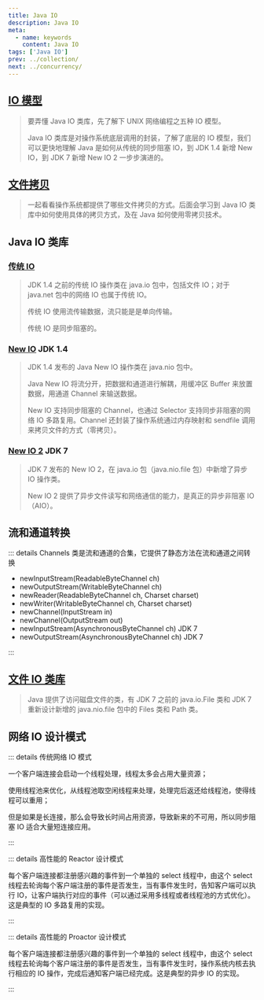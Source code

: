 ```yaml
---
title: Java IO
description: Java IO
meta:
  - name: keywords
    content: Java IO
tags: ['Java IO']
prev: ../collection/
next: ../concurrency/
---
```


## [IO 模型](./io-model)

> 要弄懂 Java IO 类库，先了解下 UNIX 网络编程之五种 IO 模型。
>
> Java IO 类库是对操作系统底层调用的封装，了解了底层的 IO 模型，我们可以更快地理解 Java 是如何从传统的同步阻塞 IO，到 JDK 1.4 新增 New IO，到 JDK 7 新增 New IO 2 一步步演进的。

## [文件拷贝](./file-copy)

> 一起看看操作系统都提供了哪些文件拷贝的方式。后面会学习到 Java IO 类库中如何使用具体的拷贝方式，及在 Java 如何使用零拷贝技术。
>

## Java IO 类库

### [传统 IO](./io-streams)

> JDK 1.4 之前的传统 IO 操作类在 java.io 包中，包括文件 IO；对于 java.net 包中的网络 IO 也属于传统 IO。
>
> 传统 IO 使用流传输数据，流只能是是单向传输。
>
> 传统 IO 是同步阻塞的。
>

### [New IO](./new-io) <badge>JDK 1.4</badge>

> JDK 1.4 发布的 Java New IO 操作类在 java.nio 包中。
>
> Java New IO 将流分开，把数据和通道进行解耦，用缓冲区 Buffer 来放置数据，用通道 Channel 来输送数据。
>
> New IO 支持同步阻塞的 Channel，也通过 Selector 支持同步非阻塞的网络 IO 多路复用。Channel 还封装了操作系统通过内存映射和 sendfile 调用来拷贝文件的方式（零拷贝）。
>

### [New IO 2](./new-io2) <badge>JDK 7</badge>

> JDK 7 发布的 New IO 2，在 java.io 包（java.nio.file 包）中新增了异步 IO 操作类。
>
> New IO 2 提供了异步文件读写和网络通信的能力，是真正的异步非阻塞 IO （AIO）。 

## 流和通道转换

::: details Channels 类是流和通道的合集，它提供了静态方法在流和通道之间转换

- newInputStream(ReadableByteChannel ch)
- newOutputStream(WritableByteChannel ch)
- newReader(ReadableByteChannel ch, Charset charset)
- newWriter(WritableByteChannel ch, Charset charset)
- newChannel(InputStream in)
- newChannel(OutputStream out)
- newInputStream(AsynchronousByteChannel ch) <badge>JDK 7</badge>
- newOutputStream(AsynchronousByteChannel ch) <badge>JDK 7</badge>

:::

## [文件 IO 类库](./file-io)

> Java 提供了访问磁盘文件的类，有 JDK 7 之前的 java.io.File 类和 JDK 7 重新设计新增的 java.nio.file 包中的 Files 类和 Path 类。

## 网络 IO 设计模式

::: details 传统网络 IO 模式

一个客户端连接会启动一个线程处理，线程太多会占用大量资源；

使用线程池来优化，从线程池取空闲线程来处理，处理完后返还给线程池，使得线程可以重用；

但是如果是长连接，那么会导致长时间占用资源，导致新来的不可用，所以同步阻塞 IO 适合大量短连接应用。

:::



::: details 高性能的 Reactor 设计模式

每个客户端连接都注册感兴趣的事件到一个单独的 select 线程中，由这个 select 线程去轮询每个客户端注册的事件是否发生，当有事件发生时，告知客户端可以执行 IO，让客户端执行对应的事件（可以通过采用多线程或者线程池的方式优化）。这是典型的 IO 多路复用的实现。

:::



::: details 高性能的 Proactor 设计模式

每个客户端连接都注册感兴趣的事件到一个单独的 select 线程中，由这个 select 线程去轮询每个客户端注册的事件是否发生，当有事件发生时，操作系统内核去执行相应的 IO 操作，完成后通知客户端已经完成。这是典型的异步 IO 的实现。

:::